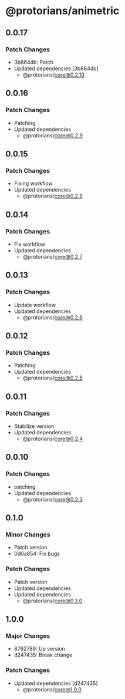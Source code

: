 # @protorians/animetric

## 0.0.17

### Patch Changes

- 3b864db: Patch
- Updated dependencies [3b864db]
  - @protorians/core@0.2.10

## 0.0.16

### Patch Changes

- Patching
- Updated dependencies
  - @protorians/core@0.2.9

## 0.0.15

### Patch Changes

- Fixing workflow
- Updated dependencies
  - @protorians/core@0.2.8

## 0.0.14

### Patch Changes

- Fix workflow
- Updated dependencies
  - @protorians/core@0.2.7

## 0.0.13

### Patch Changes

- Update workflow
- Updated dependencies
  - @protorians/core@0.2.6

## 0.0.12

### Patch Changes

- Patching
- Updated dependencies
  - @protorians/core@0.2.5

## 0.0.11

### Patch Changes

- Stabilize version
- Updated dependencies
  - @protorians/core@0.2.4

## 0.0.10

### Patch Changes

- patching
- Updated dependencies
  - @protorians/core@0.2.3

## 0.1.0

### Minor Changes

- Patch version
- 0d0a854: Fix bugs

### Patch Changes

- Patch version
- Updated dependencies
- Updated dependencies
  - @protorians/core@0.3.0

## 1.0.0

### Major Changes

- 8762789: Up version
- d247435: Break change

### Patch Changes

- Updated dependencies [d247435]
  - @protorians/core@1.0.0
